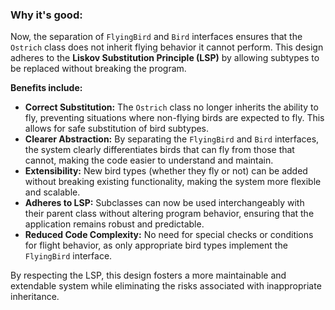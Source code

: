 ### Why it's good:

Now, the separation of `FlyingBird` and `Bird` interfaces ensures that the `Ostrich` class does not inherit flying behavior it cannot perform. This design adheres to the **Liskov Substitution Principle (LSP)** by allowing subtypes to be replaced without breaking the program.

**Benefits include:**

- **Correct Substitution:** The `Ostrich` class no longer inherits the ability to fly, preventing situations where non-flying birds are expected to fly. This allows for safe substitution of bird subtypes.
- **Clearer Abstraction:** By separating the `FlyingBird` and `Bird` interfaces, the system clearly differentiates birds that can fly from those that cannot, making the code easier to understand and maintain.
- **Extensibility:** New bird types (whether they fly or not) can be added without breaking existing functionality, making the system more flexible and scalable.
- **Adheres to LSP:** Subclasses can now be used interchangeably with their parent class without altering program behavior, ensuring that the application remains robust and predictable.
- **Reduced Code Complexity:** No need for special checks or conditions for flight behavior, as only appropriate bird types implement the `FlyingBird` interface.

By respecting the LSP, this design fosters a more maintainable and extendable system while eliminating the risks associated with inappropriate inheritance.
